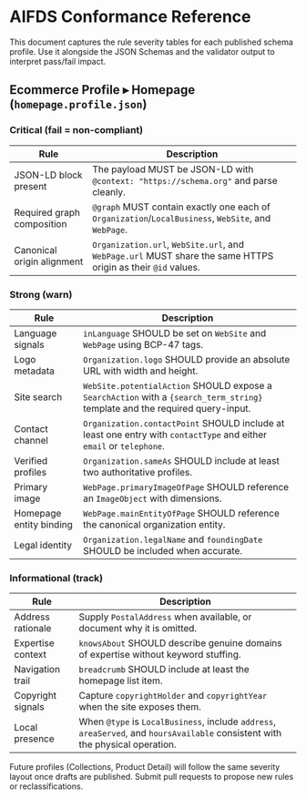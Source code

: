 # AIFDS Conformance Reference

This document captures the rule severity tables for each published schema profile. Use it alongside the JSON Schemas and the validator output to interpret pass/fail impact.

## Ecommerce Profile ▸ Homepage (`homepage.profile.json`)

### Critical (fail = non-compliant)

| Rule | Description |
| --- | --- |
| JSON-LD block present | The payload MUST be JSON-LD with `@context: "https://schema.org"` and parse cleanly. |
| Required graph composition | `@graph` MUST contain exactly one each of `Organization`/`LocalBusiness`, `WebSite`, and `WebPage`. |
| Canonical origin alignment | `Organization.url`, `WebSite.url`, and `WebPage.url` MUST share the same HTTPS origin as their `@id` values. |

### Strong (warn)

| Rule | Description |
| --- | --- |
| Language signals | `inLanguage` SHOULD be set on `WebSite` and `WebPage` using BCP-47 tags. |
| Logo metadata | `Organization.logo` SHOULD provide an absolute URL with width and height. |
| Site search | `WebSite.potentialAction` SHOULD expose a `SearchAction` with a `{search_term_string}` template and the required query-input. |
| Contact channel | `Organization.contactPoint` SHOULD include at least one entry with `contactType` and either `email` or `telephone`. |
| Verified profiles | `Organization.sameAs` SHOULD include at least two authoritative profiles. |
| Primary image | `WebPage.primaryImageOfPage` SHOULD reference an `ImageObject` with dimensions. |
| Homepage entity binding | `WebPage.mainEntityOfPage` SHOULD reference the canonical organization entity. |
| Legal identity | `Organization.legalName` and `foundingDate` SHOULD be included when accurate. |

### Informational (track)

| Rule | Description |
| --- | --- |
| Address rationale | Supply `PostalAddress` when available, or document why it is omitted. |
| Expertise context | `knowsAbout` SHOULD describe genuine domains of expertise without keyword stuffing. |
| Navigation trail | `breadcrumb` SHOULD include at least the homepage list item. |
| Copyright signals | Capture `copyrightHolder` and `copyrightYear` when the site exposes them. |
| Local presence | When `@type` is `LocalBusiness`, include `address`, `areaServed`, and `hoursAvailable` consistent with the physical operation. |

Future profiles (Collections, Product Detail) will follow the same severity layout once drafts are published. Submit pull requests to propose new rules or reclassifications.
